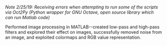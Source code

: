 _Note 2/25/19: Receiving errors when attempting to run some of the scripts via Oct2Py (Python wrapper for GNU Octave, open source library which can run Matlab code)_ 

Performed image processing in MATLAB--created low-pass and high-pass filters and explored their effect on images, successfully removed noise from an image, and exploited colormaps and RGB value representation.
